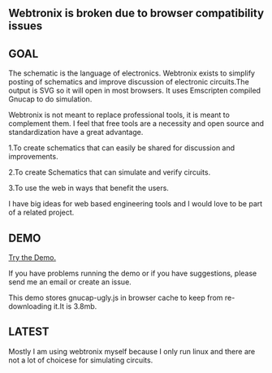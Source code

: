 Webtronix is broken due to browser compatibility issues
---
GOAL
------

The schematic is the language of electronics. Webtronix exists to simplify posting of schematics and improve discussion of electronic circuits.The output is SVG so it will open in most browsers. It uses Emscripten compiled Gnucap to do simulation.

Webtronix is not meant to replace professional tools, it is meant to complement them. I feel that free tools are a necessity and open source and standardization have a great advantage.

1.To create schematics that can easily be shared for discussion and improvements.

2.To create Schematics that can simulate and verify circuits.

3.To use the web in ways that benefit the users.

I have big ideas for web based engineering tools and I would love to be part of a related project.
 
DEMO
------


[Try the Demo.](http://logical.github.io/webtronix/schematic.html) 


If you have problems running the demo or if you have suggestions, please send me an email or create an issue.

This demo stores gnucap-ugly.js in browser cache to keep from re-downloading it.It is 3.8mb.


LATEST
------
Mostly I am using webtronix myself because I only run linux and there are not a lot of choicese for simulating circuits. 

